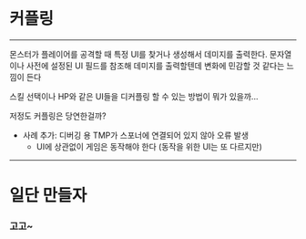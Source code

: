 # 커플링
---
몬스터가 플레이어를 공격할 때 특정 UI를 찾거나 생성해서 데미지를 출력한다.
문자열이나 사전에 설정된 UI 필드를 참조해 데미지를 출력할텐데 변화에 민감할 것 같다는 느낌이 든다

스킬 선택이나 HP와 같은 UI들을 디커플링 할 수 있는 방법이 뭐가 있을까...  

저정도 커플링은 당연한걸까?
* 사례 추가: 디버깅 용 TMP가 스포너에 연결되어 있지 않아 오류 발생
	* UI에 상관없이 게임은 동작해야 한다 (동작을 위한 UI는 또 다르지만)

***
# 일단 만들자
### 고고~
